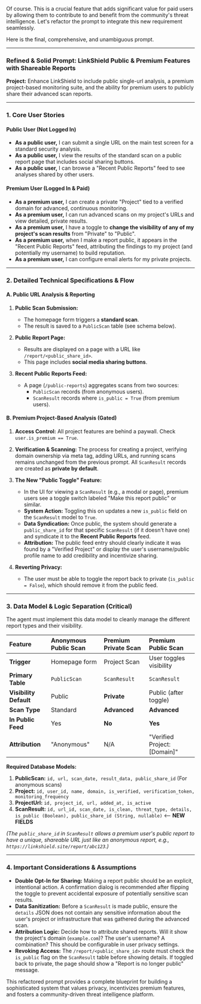 Of course. This is a crucial feature that adds significant value for paid users by allowing them to contribute to and benefit from the community's threat intelligence. Let's refactor the prompt to integrate this new requirement seamlessly.

Here is the final, comprehensive, and unambiguous prompt.

---

### **Refined & Solid Prompt: LinkShield Public & Premium Features with Shareable Reports**

**Project:** Enhance LinkShield to include public single-url analysis, a premium project-based monitoring suite, and the ability for premium users to publicly share their advanced scan reports.

---

### **1. Core User Stories**

#### **Public User (Not Logged In)**
*   **As a public user,** I can submit a single URL on the main test screen for a standard security analysis.
*   **As a public user,** I view the results of the standard scan on a public report page that includes social sharing buttons.
*   **As a public user,** I can browse a "Recent Public Reports" feed to see analyses shared by other users.

#### **Premium User (Logged In & Paid)**
*   **As a premium user,** I can create a private "Project" tied to a verified domain for advanced, continuous monitoring.
*   **As a premium user,** I can run advanced scans on my project's URLs and view detailed, private results.
*   **As a premium user,** I have a toggle to **change the visibility of any of my project's scan results** from "Private" to "Public".
*   **As a premium user,** when I make a report public, it appears in the "Recent Public Reports" feed, attributing the findings to my project (and potentially my username) to build reputation.
*   **As a premium user,** I can configure email alerts for my private projects.

---

### **2. Detailed Technical Specifications & Flow**

#### **A. Public URL Analysis & Reporting**
1.  **Public Scan Submission:**
    *   The homepage form triggers a **standard scan**.
    *   The result is saved to a `PublicScan` table (see schema below).

2.  **Public Report Page:**
    *   Results are displayed on a page with a URL like `/report/<public_share_id>`.
    *   This page includes **social media sharing buttons**.

3.  **Recent Public Reports Feed:**
    *   A page (`/public-reports`) aggregates scans from two sources:
        *   `PublicScan` records (from anonymous users).
        *   `ScanResult` records where `is_public = True` (from premium users).

#### **B. Premium Project-Based Analysis (Gated)**
1.  **Access Control:** All project features are behind a paywall. Check `user.is_premium == True`.

2.  **Verification & Scanning:** The process for creating a project, verifying domain ownership via meta tag, adding URLs, and running scans remains unchanged from the previous prompt. All `ScanResult` records are created as **private by default**.

3.  **The New "Public Toggle" Feature:**
    *   In the UI for viewing a `ScanResult` (e.g., a modal or page), premium users see a toggle switch labeled "Make this report public" or similar.
    *   **System Action:** Toggling this on updates a new `is_public` field on the `ScanResult` model to `True`.
    *   **Data Syndication:** Once public, the system should generate a `public_share_id` for that specific `ScanResult` (if it doesn't have one) and syndicate it to the **Recent Public Reports** feed.
    *   **Attribution:** The public feed entry should clearly indicate it was found by a "Verified Project" or display the user's username/public profile name to add credibility and incentivize sharing.

4.  **Reverting Privacy:**
    *   The user must be able to toggle the report back to private (`is_public = False`), which should remove it from the public feed.

---

### **3. Data Model & Logic Separation (Critical)**

The agent must implement this data model to cleanly manage the different report types and their visibility.

| Feature | Anonymous Public Scan | Premium Private Scan | Premium Public Scan |
| :--- | :--- | :--- | :--- |
| **Trigger** | Homepage form | Project Scan | User toggles visibility |
| **Primary Table** | `PublicScan` | `ScanResult` | `ScanResult` |
| **Visibility Default** | Public | **Private** | Public (after toggle) |
| **Scan Type** | Standard | **Advanced** | **Advanced** |
| **In Public Feed** | Yes | **No** | **Yes** |
| **Attribution** | "Anonymous" | N/A | "Verified Project: [Domain]" |

**Required Database Models:**
1.  **PublicScan:** `id, url, scan_date, result_data, public_share_id` (For anonymous scans)
2.  **Project:** `id, user_id, name, domain, is_verified, verification_token, monitoring_frequency`
3.  **ProjectUrl:** `id, project_id, url, added_at, is_active`
4.  **ScanResult:** `id, url_id, scan_date, is_clean, threat_type, details, is_public (Boolean), public_share_id (String, nullable)` <-- **NEW FIELDS**

*(The `public_share_id` in `ScanResult` allows a premium user's public report to have a unique, shareable URL just like an anonymous report, e.g., `https://linkshield.site/report/abc123`.)*

---

### **4. Important Considerations & Assumptions**

*   **Double Opt-In for Sharing:** Making a report public should be an explicit, intentional action. A confirmation dialog is recommended after flipping the toggle to prevent accidental exposure of potentially sensitive scan results.
*   **Data Sanitization:** Before a `ScanResult` is made public, ensure the `details` JSON does not contain any sensitive information about the user's project or infrastructure that was gathered during the advanced scan.
*   **Attribution Logic:** Decide how to attribute shared reports. Will it show the project's domain (`example.com`)? The user's username? A combination? This should be configurable in user privacy settings.
*   **Revoking Access:** The `/report/<public_share_id>` route must check the `is_public` flag on the `ScanResult` table before showing details. If toggled back to private, the page should show a "Report is no longer public" message.

This refactored prompt provides a complete blueprint for building a sophisticated system that values privacy, incentivizes premium features, and fosters a community-driven threat intelligence platform.
